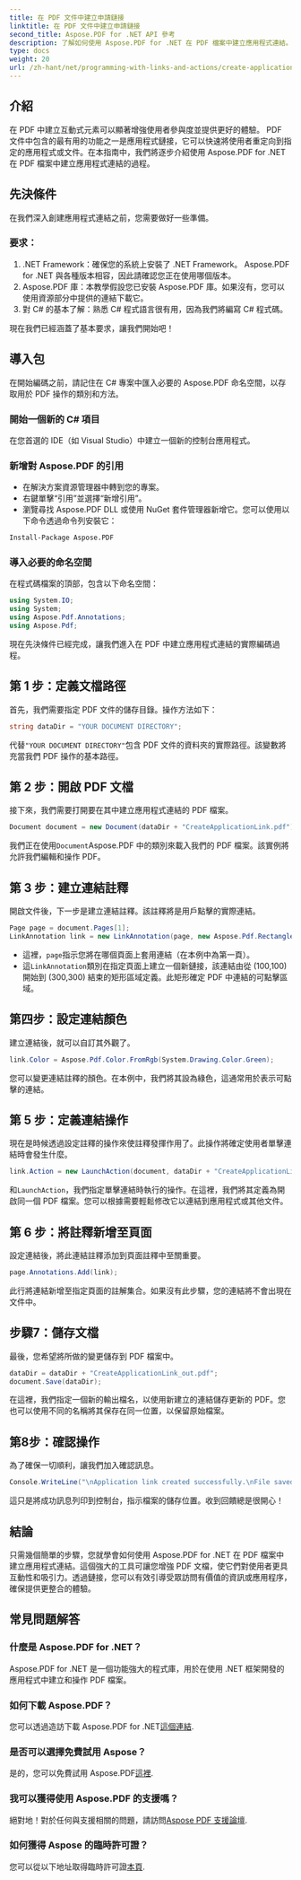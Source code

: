 ```yaml
---
title: 在 PDF 文件中建立申請鏈接
linktitle: 在 PDF 文件中建立申請鏈接
second_title: Aspose.PDF for .NET API 參考
description: 了解如何使用 Aspose.PDF for .NET 在 PDF 檔案中建立應用程式連結。增強 PDF 互動性的逐步指南。
type: docs
weight: 20
url: /zh-hant/net/programming-with-links-and-actions/create-application-link/
---
```

## 介紹

在 PDF 中建立互動式元素可以顯著增強使用者參與度並提供更好的體驗。 PDF 文件中包含的最有用的功能之一是應用程式鏈接，它可以快速將使用者重定向到指定的應用程式或文件。在本指南中，我們將逐步介紹使用 Aspose.PDF for .NET 在 PDF 檔案中建立應用程式連結的過程。

## 先決條件

在我們深入創建應用程式連結之前，您需要做好一些準備。 

### 要求：
1. .NET Framework：確保您的系統上安裝了 .NET Framework。 Aspose.PDF for .NET 與各種版本相容，因此請確認您正在使用哪個版本。
2. Aspose.PDF 庫：本教學假設您已安裝 Aspose.PDF 庫。如果沒有，您可以使用資源部分中提供的連結下載它。 
3. 對 C# 的基本了解：熟悉 C# 程式語言很有用，因為我們將編寫 C# 程式碼。

現在我們已經涵蓋了基本要求，讓我們開始吧！

## 導入包

在開始編碼之前，請記住在 C# 專案中匯入必要的 Aspose.PDF 命名空間，以存取用於 PDF 操作的類別和方法。

### 開始一個新的 C# 項目
在您首選的 IDE（如 Visual Studio）中建立一個新的控制台應用程式。

### 新增對 Aspose.PDF 的引用
- 在解決方案資源管理器中轉到您的專案。
- 右鍵單擊“引用”並選擇“新增引用”。
- 瀏覽尋找 Aspose.PDF DLL 或使用 NuGet 套件管理器新增它。您可以使用以下命令透過命令列安裝它：
```bash
Install-Package Aspose.PDF
```

### 導入必要的命名空間
在程式碼檔案的頂部，包含以下命名空間：
```csharp
using System.IO;
using System;
using Aspose.Pdf.Annotations;
using Aspose.Pdf;
```

現在先決條件已經完成，讓我們進入在 PDF 中建立應用程式連結的實際編碼過程。

## 第 1 步：定義文檔路徑

首先，我們需要指定 PDF 文件的儲存目錄。操作方法如下：

```csharp
string dataDir = "YOUR DOCUMENT DIRECTORY";
```

代替`"YOUR DOCUMENT DIRECTORY"`包含 PDF 文件的資料夾的實際路徑。該變數將充當我們 PDF 操作的基本路徑。

## 第 2 步：開啟 PDF 文檔

接下來，我們需要打開要在其中建立應用程式連結的 PDF 檔案。

```csharp
Document document = new Document(dataDir + "CreateApplicationLink.pdf");
```

我們正在使用`Document`Aspose.PDF 中的類別來載入我們的 PDF 檔案。該實例將允許我們編輯和操作 PDF。

## 第 3 步：建立連結註釋

開啟文件後，下一步是建立連結註釋。該註釋將是用戶點擊的實際連結。

```csharp
Page page = document.Pages[1];
LinkAnnotation link = new LinkAnnotation(page, new Aspose.Pdf.Rectangle(100, 100, 300, 300));
```

- 這裡，`page`指示您將在哪個頁面上套用連結（在本例中為第一頁）。
- 這`LinkAnnotation`類別在指定頁面上建立一個新鏈接，該連結由從 (100,100) 開始到 (300,300) 結束的矩形區域定義。此矩形確定 PDF 中連結的可點擊區域。

## 第四步：設定連結顏色

建立連結後，就可以自訂其外觀了。

```csharp
link.Color = Aspose.Pdf.Color.FromRgb(System.Drawing.Color.Green);
```

您可以變更連結註釋的顏色。在本例中，我們將其設為綠色，這通常用於表示可點擊的連結。

## 第 5 步：定義連結操作

現在是時候透過設定註釋的操作來使註釋發揮作用了。此操作將確定使用者單擊連結時會發生什麼。

```csharp
link.Action = new LaunchAction(document, dataDir + "CreateApplicationLink.pdf");
```

和`LaunchAction`，我們指定單擊連結時執行的操作。在這裡，我們將其定義為開啟同一個 PDF 檔案。您可以根據需要輕鬆修改它以連結到應用程式或其他文件。

## 第 6 步：將註釋新增至頁面

設定連結後，將此連結註釋添加到頁面註釋中至關重要。

```csharp
page.Annotations.Add(link);
```

此行將連結新增至指定頁面的註解集合。如果沒有此步驟，您的連結將不會出現在文件中。

## 步驟7：儲存文檔

最後，您希望將所做的變更儲存到 PDF 檔案中。

```csharp
dataDir = dataDir + "CreateApplicationLink_out.pdf";
document.Save(dataDir);
```

在這裡，我們指定一個新的輸出檔名，以使用新建立的連結儲存更新的 PDF。您也可以使用不同的名稱將其保存在同一位置，以保留原始檔案。

## 第8步：確認操作

為了確保一切順利，讓我們加入確認訊息。

```csharp
Console.WriteLine("\nApplication link created successfully.\nFile saved at " + dataDir);
```

這只是將成功訊息列印到控制台，指示檔案的儲存位置。收到回饋總是很開心！

## 結論

只需幾個簡單的步驟，您就學會如何使用 Aspose.PDF for .NET 在 PDF 檔案中建立應用程式連結。這個強大的工具可讓您增強 PDF 文檔，使它們對使用者更具互動性和吸引力。透過鏈接，您可以有效引導受眾訪問有價值的資訊或應用程序，確保提供更整合的體驗。

## 常見問題解答

### 什麼是 Aspose.PDF for .NET？  
Aspose.PDF for .NET 是一個功能強大的程式庫，用於在使用 .NET 框架開發的應用程式中建立和操作 PDF 檔案。

### 如何下載 Aspose.PDF？  
您可以透過造訪下載 Aspose.PDF for .NET[這個連結](https://releases.aspose.com/pdf/net/).

### 是否可以選擇免費試用 Aspose？  
是的，您可以免費試用 Aspose.PDF[這裡](https://releases.aspose.com/).

### 我可以獲得使用 Aspose.PDF 的支援嗎？  
絕對地！對於任何與支援相關的問題，請訪問[Aspose PDF 支援論壇](https://forum.aspose.com/c/pdf/10).

### 如何獲得 Aspose 的臨時許可證？  
您可以從以下地址取得臨時許可證[本頁](https://purchase.aspose.com/temporary-license/).
